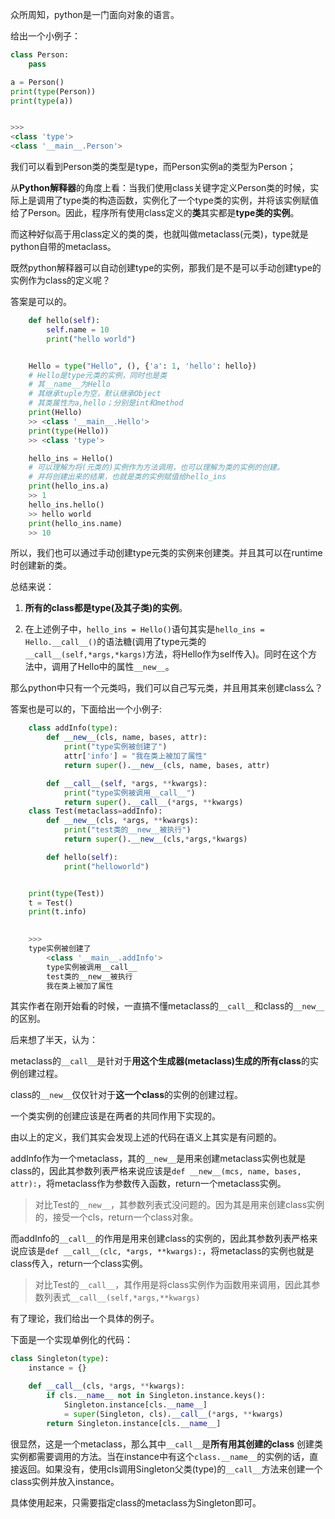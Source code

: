 众所周知，python是一门面向对象的语言。

给出一个小例子：

```python
class Person:
	pass

a = Person()
print(type(Person))
print(type(a))


>>>
<class 'type'>
<class '__main__.Person'>
```

我们可以看到Person类的类型是type，而Person实例a的类型为Person；

从**Python解释器**的角度上看：当我们使用class关键字定义Person类的时候，实际上是调用了type类的构造函数，实例化了一个type类的实例，并将该实例赋值给了Person。因此，程序所有使用class定义的**类**其实都是**type类的实例**。

而这种好似高于用class定义的类的类，也就叫做metaclass(元类)，type就是python自带的metaclass。



既然python解释器可以自动创建type的实例，那我们是不是可以手动创建type的实例作为class的定义呢？

答案是可以的。

```python
    def hello(self):
        self.name = 10
        print("hello world")


    Hello = type("Hello", (), {'a': 1, 'hello': hello})
    # Hello是type元类的实例，同时也是类
    # 其__name__为Hello
    # 其继承tuple为空，默认继承Object
    # 其类属性为a,hello；分别是int和method
    print(Hello)
    >> <class '__main__.Hello'>
    print(type(Hello))
    >> <class 'type'>

    hello_ins = Hello()
    # 可以理解为将(元类的)实例作为方法调用，也可以理解为类的实例的创建。
    # 并将创建出来的结果，也就是类的实例赋值给hello_ins
    print(hello_ins.a)
    >> 1
    hello_ins.hello()
    >> hello world
    print(hello_ins.name)
    >> 10

```

所以，我们也可以通过手动创建type元类的实例来创建类。并且其可以在runtime时创建新的类。

总结来说：

1. **所有的class都是type(及其子类)的实例**。

2. 在上述例子中，`hello_ins = Hello()`语句其实是`hello_ins = Hello.__call__()`的语法糖(调用了type元类的`__call__(self,*args,*kargs)`方法，将Hello作为self传入)。同时在这个方法中，调用了Hello中的属性`__new__`。



那么python中只有一个元类吗，我们可以自己写元类，并且用其来创建class么？

答案也是可以的，下面给出一个小例子:

```python
    class addInfo(type):
        def __new__(cls, name, bases, attr):
            print("type实例被创建了")
            attr['info'] = "我在类上被加了属性"
            return super().__new__(cls, name, bases, attr)

        def __call__(self, *args, **kwargs):
            print("type实例被调用__call__")
            return super().__call__(*args, **kwargs)
    class Test(metaclass=addInfo):
        def __new__(cls, *args, **kwargs):
            print("test类的__new__被执行")
            return super().__new__(cls,*args,*kwargs)

        def hello(self):
            print("helloworld")


    print(type(Test))
    t = Test()
    print(t.info)

    
    >>>
    type实例被创建了
		<class '__main__.addInfo'>
		type实例被调用__call__
		test类的__new__被执行
		我在类上被加了属性
```



其实作者在刚开始看的时候，一直搞不懂metaclass的`__call__`和class的`__new__`的区别。

后来想了半天，认为：

metaclass的`__call__`是针对于**用这个生成器(metaclass)生成的所有class**的实例创建过程。

class的`__new__`仅仅针对于**这一个class**的实例的创建过程。

一个类实例的创建应该是在两者的共同作用下实现的。



由以上的定义，我们其实会发现上述的代码在语义上其实是有问题的。

addInfo作为一个metaclass，其的`__new__`是用来创建metaclass实例也就是class的，因此其参数列表严格来说应该是`def __new__(mcs, name, bases, attr):`，将metaclass作为参数传入函数，return一个metaclass实例。

> 对比Test的`__new__`，其参数列表式没问题的。因为其是用来创建class实例的，接受一个cls，return一个class对象。

而addInfo的`__call__`的作用是用来创建class的实例的，因此其参数列表严格来说应该是`def __call__(clc, *args, **kwargs):`，将metaclass的实例也就是class传入，return一个class实例。

> 对比Test的`__call__`，其作用是将class实例作为函数用来调用，因此其参数列表式`__call__(self,*args,**kwargs)`





有了理论，我们给出一个具体的例子。

下面是一个实现单例化的代码：

```python
class Singleton(type):
    instance = {}

    def __call__(cls, *args, **kwargs):
        if cls.__name__ not in Singleton.instance.keys():
            Singleton.instance[cls.__name__] 
            = super(Singleton, cls).__call__(*args, **kwargs)
        return Singleton.instance[cls.__name__]

```

很显然，这是一个metaclass，那么其中`__call__`是**所有用其创建的class** 创建类实例都需要调用的方法。当在instance中有这个`class.__name__`的实例的话，直接返回。如果没有，使用cls调用Singleton父类(type)的`__call__`方法来创建一个class实例并放入instance。

具体使用起来，只需要指定class的metaclass为Singleton即可。